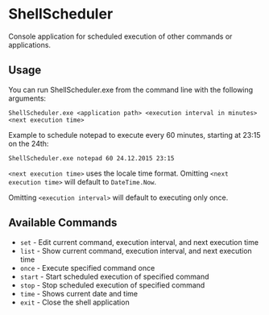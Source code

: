 # ShellScheduler
Console application for scheduled execution of other commands or applications.

## Usage
You can run ShellScheduler.exe from the command line with the following arguments:
```
ShellScheduler.exe <application path> <execution interval in minutes> <next execution time>
```
Example to schedule notepad to execute every 60 minutes, starting at 23:15 on the 24th:
```
ShellScheduler.exe notepad 60 24.12.2015 23:15
```
`<next execution time>` uses the locale time format. Omitting `<next execution time>` will default to `DateTime.Now`.

Omitting `<execution interval>` will default to executing only once.

## Available Commands
* `set`   - Edit current command, execution interval, and next execution time
* `list`  - Show current command, execution interval, and next execution time
* `once`  - Execute specified command once
* `start` - Start scheduled execution of specified command
* `stop`  - Stop scheduled execution of specified command
* `time`  - Shows current date and time
* `exit`  - Close the shell application

